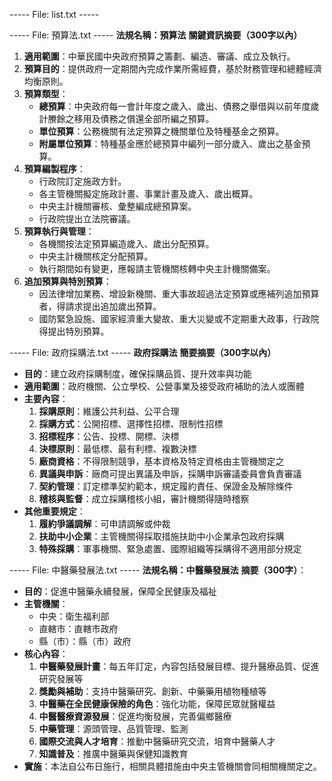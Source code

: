 ----- File: list.txt -----

----- File: 預算法.txt -----
**法規名稱：預算法**
**關鍵資訊摘要（300字以內）**
1. **適用範圍**：中華民國中央政府預算之籌劃、編造、審議、成立及執行。
2. **預算目的**：提供政府一定期間內完成作業所需經費，基於財務管理和總體經濟均衡原則。
3. **預算類型**：
	* **總預算**：中央政府每一會計年度之歲入、歲出、債務之舉借與以前年度歲計賸餘之移用及債務之償還全部所編之預算。
	* **單位預算**：公務機關有法定預算之機關單位及特種基金之預算。
	* **附屬單位預算**：特種基金應於總預算中編列一部分歲入、歲出之基金預算。
4. **預算編製程序**：
	* 行政院訂定施政方針。
	* 各主管機關擬定施政計畫、事業計畫及歲入、歲出概算。
	* 中央主計機關審核、彙整編成總預算案。
	* 行政院提出立法院審議。
5. **預算執行與管理**：
	* 各機關按法定預算編造歲入、歲出分配預算。
	* 中央主計機關核定分配預算。
	* 執行期間如有變更，應報請主管機關核轉中央主計機關備案。
6. **追加預算與特別預算**：
	* 因法律增加業務、增設新機關、重大事故超過法定預算或應補列追加預算者，得請求提出追加歲出預算。
	* 國防緊急設施、國家經濟重大變故、重大災變或不定期重大政事，行政院得提出特別預算。


----- File: 政府採購法.txt -----
**政府採購法** 
**簡要摘要（300字以內）**
*   **目的**：建立政府採購制度，確保採購品質、提升效率與功能
*   **適用範圍**：政府機關、公立學校、公營事業及接受政府補助的法人或團體
*   **主要內容**：
    1.  **採購原則**：維護公共利益、公平合理
    2.  **採購方式**：公開招標、選擇性招標、限制性招標
    3.  **招標程序**：公告、投標、開標、決標
    4.  **決標原則**：最低標、最有利標、複數決標
    5.  **廠商資格**：不得限制競爭，基本資格及特定資格由主管機關定之
    6.  **異議與申訴**：廠商可提出異議及申訴，採購申訴審議委員會負責審議
    7.  **契約管理**：訂定標準契約範本，規定履約責任、保證金及解除條件
    8.  **稽核與監督**：成立採購稽核小組，審計機關得隨時稽察
*   **其他重要規定**：
    1.  **履約爭議調解**：可申請調解或仲裁
    2.  **扶助中小企業**：主管機關得採取措施扶助中小企業承包政府採購
    3.  **特殊採購**：軍事機關、緊急處置、國際組織等採購得不適用部分規定

----- File: 中醫藥發展法.txt -----
**法規名稱：中醫藥發展法**
**摘要（300字）**：
* **目的**：促進中醫藥永續發展，保障全民健康及福祉
* **主管機關**：
	+ 中央：衛生福利部
	+ 直轄市：直轄市政府
	+ 縣（市）：縣（市）政府
* **核心內容**：
	1. **中醫藥發展計畫**：每五年訂定，內容包括發展目標、提升醫療品質、促進研究發展等
	2. **獎勵與補助**：支持中醫藥研究、創新、中藥藥用植物種植等
	3. **中醫藥在全民健康保險的角色**：強化功能，保障民眾就醫權益
	4. **中醫醫療資源發展**：促進均衡發展，完善偏鄉醫療
	5. **中藥管理**：源頭管理、品質管理、監測
	6. **國際交流與人才培育**：推動中醫藥研究交流，培育中醫藥人才
	7. **知識普及**：推廣中醫藥與保健知識教育
* **實施**：本法自公布日施行，相關具體措施由中央主管機關會同相關機關定之。

